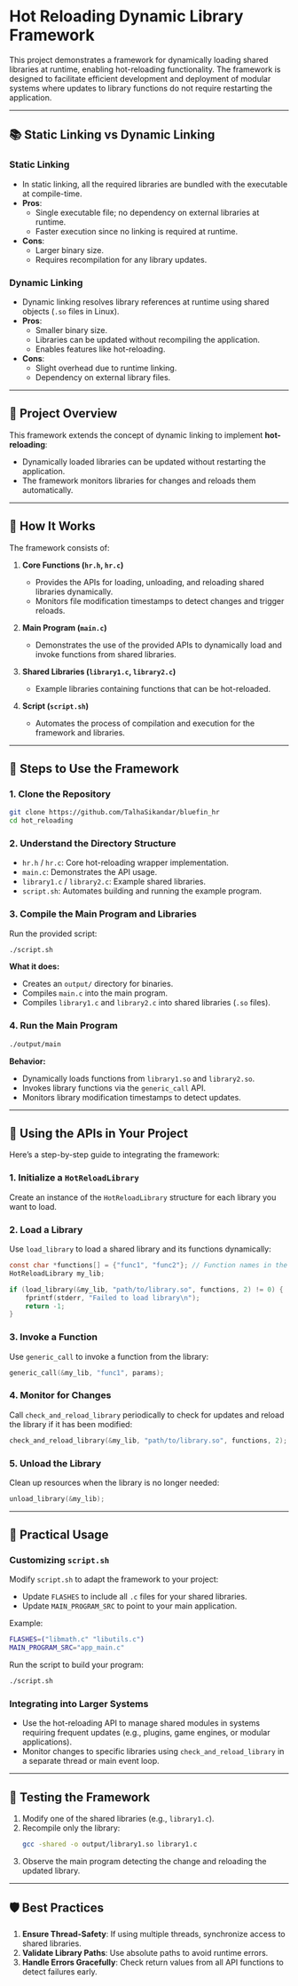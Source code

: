 # Hot Reloading Dynamic Library Framework

This project demonstrates a framework for dynamically loading shared libraries at runtime, enabling hot-reloading functionality. The framework is designed to facilitate efficient development and deployment of modular systems where updates to library functions do not require restarting the application.

---

## 📚 **Static Linking vs Dynamic Linking**

### **Static Linking**
- In static linking, all the required libraries are bundled with the executable at compile-time.
- **Pros**:
  - Single executable file; no dependency on external libraries at runtime.
  - Faster execution since no linking is required at runtime.
- **Cons**:
  - Larger binary size.
  - Requires recompilation for any library updates.

### **Dynamic Linking**
- Dynamic linking resolves library references at runtime using shared objects (`.so` files in Linux).
- **Pros**:
  - Smaller binary size.
  - Libraries can be updated without recompiling the application.
  - Enables features like hot-reloading.
- **Cons**:
  - Slight overhead due to runtime linking.
  - Dependency on external library files.

---

## 🚀 **Project Overview**

This framework extends the concept of dynamic linking to implement **hot-reloading**:
- Dynamically loaded libraries can be updated without restarting the application.
- The framework monitors libraries for changes and reloads them automatically.

---

## 🔧 **How It Works**

The framework consists of:
1. **Core Functions (`hr.h`, `hr.c`)**  
   - Provides the APIs for loading, unloading, and reloading shared libraries dynamically.  
   - Monitors file modification timestamps to detect changes and trigger reloads.  

2. **Main Program (`main.c`)**  
   - Demonstrates the use of the provided APIs to dynamically load and invoke functions from shared libraries.

3. **Shared Libraries (`library1.c`, `library2.c`)**  
   - Example libraries containing functions that can be hot-reloaded.

4. **Script (`script.sh`)**  
   - Automates the process of compilation and execution for the framework and libraries.

---

## 🔧 **Steps to Use the Framework**

### 1. **Clone the Repository**
   ```bash
   git clone https://github.com/TalhaSikandar/bluefin_hr
   cd hot_reloading
   ```

### 2. **Understand the Directory Structure**
   - `hr.h` / `hr.c`: Core hot-reloading wrapper implementation.
   - `main.c`: Demonstrates the API usage.
   - `library1.c` / `library2.c`: Example shared libraries.
   - `script.sh`: Automates building and running the example program.

### 3. **Compile the Main Program and Libraries**
   Run the provided script:
   ```bash
   ./script.sh
   ```
   **What it does:**
   - Creates an `output/` directory for binaries.
   - Compiles `main.c` into the main program.
   - Compiles `library1.c` and `library2.c` into shared libraries (`.so` files).

### 4. **Run the Main Program**
   ```bash
   ./output/main
   ```

   **Behavior:**
   - Dynamically loads functions from `library1.so` and `library2.so`.
   - Invokes library functions via the `generic_call` API.
   - Monitors library modification timestamps to detect updates.

---

## 📄 **Using the APIs in Your Project**

Here’s a step-by-step guide to integrating the framework:

### **1. Initialize a `HotReloadLibrary`**
Create an instance of the `HotReloadLibrary` structure for each library you want to load.

### **2. Load a Library**
Use `load_library` to load a shared library and its functions dynamically:
```c
const char *functions[] = {"func1", "func2"}; // Function names in the library
HotReloadLibrary my_lib;

if (load_library(&my_lib, "path/to/library.so", functions, 2) != 0) {
    fprintf(stderr, "Failed to load library\n");
    return -1;
}
```

### **3. Invoke a Function**
Use `generic_call` to invoke a function from the library:
```c
generic_call(&my_lib, "func1", params);
```

### **4. Monitor for Changes**
Call `check_and_reload_library` periodically to check for updates and reload the library if it has been modified:
```c
check_and_reload_library(&my_lib, "path/to/library.so", functions, 2);
```

### **5. Unload the Library**
Clean up resources when the library is no longer needed:
```c
unload_library(&my_lib);
```

---

## 🔄 **Practical Usage**

### **Customizing `script.sh`**
Modify `script.sh` to adapt the framework to your project:
- Update `FLASHES` to include all `.c` files for your shared libraries.
- Update `MAIN_PROGRAM_SRC` to point to your main application.

Example:
```bash
FLASHES=("libmath.c" "libutils.c")
MAIN_PROGRAM_SRC="app_main.c"
```

Run the script to build your program:
```bash
./script.sh
```

### **Integrating into Larger Systems**
- Use the hot-reloading API to manage shared modules in systems requiring frequent updates (e.g., plugins, game engines, or modular applications).
- Monitor changes to specific libraries using `check_and_reload_library` in a separate thread or main event loop.

---

## 💪 **Testing the Framework**

1. Modify one of the shared libraries (e.g., `library1.c`).
2. Recompile only the library:
   ```bash
   gcc -shared -o output/library1.so library1.c
   ```
3. Observe the main program detecting the change and reloading the updated library.

---

## 🛡️ **Best Practices**

1. **Ensure Thread-Safety**: If using multiple threads, synchronize access to shared libraries.
2. **Validate Library Paths**: Use absolute paths to avoid runtime errors.
3. **Handle Errors Gracefully**: Check return values from all API functions to detect failures early.

